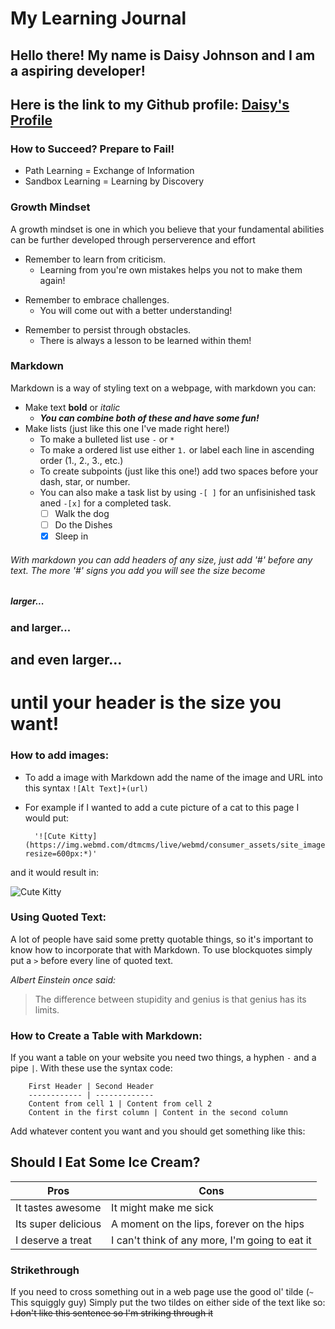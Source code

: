 # My Learning Journal

## Hello there! My name is Daisy Johnson and I am a aspiring developer! 
## Here is the link to my Github profile: [Daisy's Profile](https://github.com/daisyjanejohnson)

### How to **Succeed**? Prepare to **Fail**!
* Path Learning = Exchange of Information
* Sandbox Learning = Learning by Discovery

### Growth Mindset 

A growth mindset is one in which you believe that your fundamental abilities can be further developed through perserverence and effort
+ Remember to learn from criticism.
  - Learning from you're own mistakes helps you not to make them again!
* Remember to embrace challenges.
  - You will come out with a better understanding!
- Remember to persist through obstacles.
  - There is always a lesson to be learned within them!
  
### Markdown
 
Markdown is a way of styling text on a webpage, with markdown you can:
* Make text __bold__ or _italic_
  - ***You can combine both of these and have some fun!***
* Make lists (just like this one I've made right here!) 
  - To make a bulleted list use `-` or `*` 
  - To make a ordered list use either `1.` or label each line in ascending order (1., 2., 3., etc.)
  - To create subpoints (just like this one!) add two spaces before your dash, star, or number.
  - You can also make a task list by using `-[ ]` for an unfisinished task aned `-[x]` for a completed task.
    - [ ] Walk the dog
    - [ ] Do the Dishes
    - [X] Sleep in
###### With markdown you can add headers of any size, just add '#' before any text. The more '#' signs you add you will see the size become 
##### larger...
### and larger...
## and even larger...
# until your header is the size you want!

### How to add images:
* To add a image with Markdown add the name of the image and URL into this syntax ```![Alt Text]+(url)```
* For example if I wanted to add a cute picture of a cat to this page I would put:

        '![Cute Kitty](https://img.webmd.com/dtmcms/live/webmd/consumer_assets/site_images/article_thumbnails/other/cat_weight_other/1800x1200_cat_weight_other.jpg?resize=600px:*)'

and it would result in:

![Cute Kitty](https://img.webmd.com/dtmcms/live/webmd/consumer_assets/site_images/article_thumbnails/other/cat_weight_other/1800x1200_cat_weight_other.jpg?resize=600px:*)

### Using Quoted Text:
  A lot of people have said some pretty quotable things, so it's important to know how to incorporate that with Markdown. 
  To use blockquotes simply put a `>` before every line of quoted text.
 
 *Albert Einstein once said:*
>The difference between stupidity and genius 
>is that genius has its limits.

### How to Create a Table with Markdown:
If you want a table on your website you need two things, a hyphen `-` and a pipe `|`. With these use the syntax code:

        First Header | Second Header
        ------------ | -------------
        Content from cell 1 | Content from cell 2
        Content in the first column | Content in the second column
        
Add whatever content you want and you should get something like this:

## Should I Eat Some Ice Cream?

__Pros__ | __Cons__
-----|------
It tastes awesome|It might make me sick
Its super delicious|A moment on the lips, forever on the hips
I deserve a treat|I can't think of any more, I'm going to eat it

### Strikethrough
If you need to cross something out in a web page use the good ol' tilde (`~` This squiggly guy)
Simply put the two tildes on either side of the text like so:
        ~~I don't like this sentence so I'm striking through it~~
        

